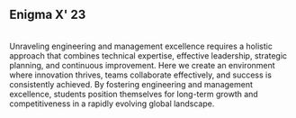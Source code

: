 ## Enigma X' 23
<br>
Unraveling engineering and management excellence requires a holistic approach that combines technical expertise, effective leadership, strategic planning, and continuous improvement. Here we create an environment where innovation thrives, teams collaborate effectively, and success is consistently achieved. By fostering engineering and management excellence, students position themselves for long-term growth and competitiveness in a rapidly evolving global landscape.
